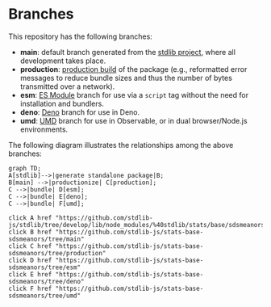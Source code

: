 <!--

@license Apache-2.0

Copyright (c) 2022 The Stdlib Authors.

Licensed under the Apache License, Version 2.0 (the "License");
you may not use this file except in compliance with the License.
You may obtain a copy of the License at

    http://www.apache.org/licenses/LICENSE-2.0

Unless required by applicable law or agreed to in writing, software
distributed under the License is distributed on an "AS IS" BASIS,
WITHOUT WARRANTIES OR CONDITIONS OF ANY KIND, either express or implied.
See the License for the specific language governing permissions and
limitations under the License.

-->

# Branches

This repository has the following branches:

-   **main**: default branch generated from the [stdlib project][stdlib-url], where all development takes place.
-   **production**: [production build][production-url] of the package (e.g., reformatted error messages to reduce bundle sizes and thus the number of bytes transmitted over a network).
-   **esm**: [ES Module][esm-url] branch for use via a `script` tag without the need for installation and bundlers.
-   **deno**: [Deno][deno-url] branch for use in Deno.
-   **umd**: [UMD][umd-url] branch for use in Observable, or in dual browser/Node.js environments.

The following diagram illustrates the relationships among the above branches:

```mermaid
graph TD;
A[stdlib]-->|generate standalone package|B;
B[main] -->|productionize| C[production];
C -->|bundle| D[esm];
C -->|bundle| E[deno];
C -->|bundle| F[umd];

click A href "https://github.com/stdlib-js/stdlib/tree/develop/lib/node_modules/%40stdlib/stats/base/sdsmeanors"
click B href "https://github.com/stdlib-js/stats-base-sdsmeanors/tree/main"
click C href "https://github.com/stdlib-js/stats-base-sdsmeanors/tree/production"
click D href "https://github.com/stdlib-js/stats-base-sdsmeanors/tree/esm"
click E href "https://github.com/stdlib-js/stats-base-sdsmeanors/tree/deno"
click F href "https://github.com/stdlib-js/stats-base-sdsmeanors/tree/umd"
```

[stdlib-url]: https://github.com/stdlib-js/stdlib/tree/develop/lib/node_modules/%40stdlib/stats/base/sdsmeanors
[production-url]: https://github.com/stdlib-js/stats-base-sdsmeanors/tree/production
[deno-url]: https://github.com/stdlib-js/stats-base-sdsmeanors/tree/deno
[umd-url]: https://github.com/stdlib-js/stats-base-sdsmeanors/tree/umd
[esm-url]: https://github.com/stdlib-js/stats-base-sdsmeanors/tree/esm